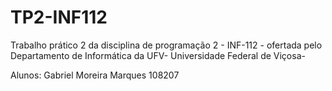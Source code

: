 # TP2-INF112

Trabalho prático 2 da disciplina de programação 2 - INF-112 - ofertada pelo Departamento de Informática da UFV- Universidade Federal de Viçosa-

Alunos: Gabriel Moreira Marques 108207


